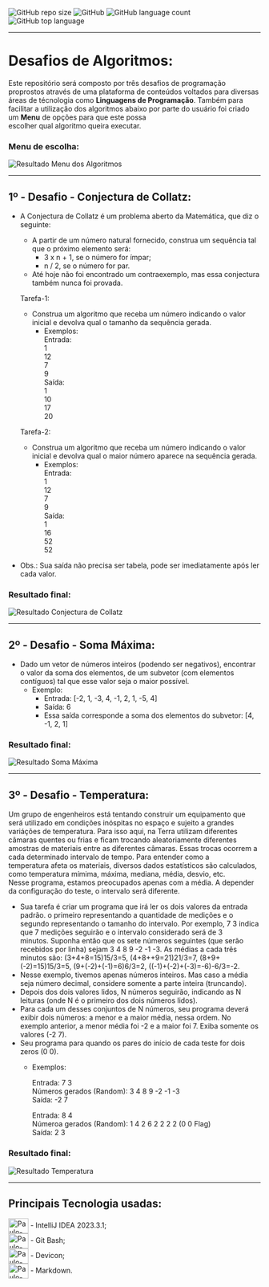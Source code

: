 ![GitHub repo size](https://img.shields.io/github/repo-size/Paulo-RJR/ds_algoritmos)
![GitHub](https://img.shields.io/github/license/Paulo-RJR/ds_algoritmos)
![GitHub language count](https://img.shields.io/github/languages/count/Paulo-RJR/ds_algoritmos)
![GitHub top language](https://img.shields.io/github/languages/top/Paulo-RJR/ds_algoritmos)

***

# Desafios de Algoritmos:

Este repositório será composto por três desafios de programação proprostos através de uma plataforma de conteúdos voltados para 
diversas áreas de técnologia como **Linguagens de Programação**. 
Também para facilitar a utilização dos algoritmos abaixo por parte do usuário foi criado um **Menu** de opções para que este possa  
escolher qual algoritmo queira executar.  

### Menu de escolha:

![Resultado Menu dos Algoritmos](https://github.com/Paulo-RJR/dsf_algoritmos/blob/master/img-executados/menu.png)  

***

## 1º - Desafio - Conjectura de Collatz:

- A Conjectura de Collatz é um problema aberto da Matemática, que diz o seguinte:
  - A partir de um número natural fornecido, construa um sequência tal que o próximo elemento será:
    - 3 x n + 1, se o número for ímpar;
    - n / 2, se o número for par.
  - Até hoje não foi encontrado um contraexemplo, mas essa conjectura também nunca foi provada.
   
  Tarefa-1:
    - Construa um algoritmo que receba um número indicando o valor inicial e devolva qual o tamanho da sequência gerada.
      - Exemplos:  
                Entrada:      
                    1        
                   12        
                    7        
                    9      
                Saída:  
                  1  
                  10  
                  17    
                  20
         
  Tarefa-2:
    - Construa um algoritmo que receba um número indicando o valor inicial e devolva qual o maior número aparece na sequência
    gerada.
      - Exemplos:  
                Entrada:     
                    1        
                   12        
                    7        
                    9      
                Saída:  
                  1  
                  16  
                  52  
                  52      
        
- Obs.: Sua saída não precisa ser tabela, pode ser imediatamente após ler cada valor.

### Resultado final:

![Resultado Conjectura de Collatz](https://github.com/Paulo-RJR/dsf_algoritmos/blob/master/img-executados/collatz.png)  

***

## 2º - Desafio - Soma Máxima:

- Dado um vetor de números inteiros (podendo ser negativos), encontrar o valor da soma dos elementos, de um subvetor (com elementos
  contíguos) tal que esse valor seja o maior possível.  
  - Exemplo:  
    - Entrada: [-2, 1, -3, 4, -1, 2, 1, -5, 4]  
    - Saída: 6  
    - Essa saída corresponde a soma dos elementos do subvetor: [4, -1, 2, 1]  

### Resultado final:

![Resultado Soma Máxima](https://github.com/Paulo-RJR/dsf_algoritmos/blob/master/img-executados/soma.png)  

***

## 3º - Desafio - Temperatura:

Um grupo de engenheiros está tentando construir um equipamento que será utilizado em condições inóspitas no espaço e sujeito a grandes   
variáções de temperatura. Para isso aqui, na Terra utilizam diferentes câmaras quentes ou frias e ficam trocando aleatoriamente diferentes   
amostras de materiais entre as diferentes câmaras. Essas trocas ocorrem a cada determinado intervalo de tempo. Para entender como a   
temperatura afeta os materiais, diversos dados estatísticos são calculados, como temperatura mímima, máxima, mediana, média, desvio, etc.  
Nesse programa, estamos preocupados apenas com a média. A depender da configuração do teste, o intervalo será diferente.  
  - Sua tarefa é criar um programa que irá ler os dois valores da entrada padrão. o primeiro representando a quantidade de medições e o  
    segundo representando o tamanho do intervalo. Por exemplo, 7 3 indica que 7 medições seguirão e o intervalo considerado será de 3  
    minutos. Suponha então que os sete números seguintes (que serão recebidos por linha) sejam 3 4 8 9 -2 -1 -3. As médias a cada três
    minutos são: (3+4+8=15)15/3=5, (4+8++9=21)21/3=7, (8+9+(-2)=15)15/3=5, (9+(-2)+(-1)=6)6/3=2, ((-1)+(-2)+(-3)=-6)-6/3=-2.   
  - Nesse exemplo, tivemos apenas números inteiros. Mas caso a média seja número decimal, considere somente a parte inteira (truncando).  
  - Depois dos dois valores lidos, N números seguirão, indicando as N leituras (onde N é o primeiro dos dois números lidos).  
  - Para cada um desses conjuntos de N números, seu programa deverá exibir dois números: a menor e a maior média, nessa ordem. No
    exemplo anterior, a menor média foi -2 e a maior foi 7. Exiba somente os valores (-2 7).    
  - Seu programa para quando os pares do início de cada teste for dois zeros (0 0).
    - Exemplos:
        
        Entrada: 7 3                                      
        Números gerados (Random): 3 4 8 9 -2 -1 -3         
        Saída: -2 7  
    
        Entrada: 8 4  
        Númeroa gerados (Random): 1 4 2 6 2 2 2 2 (0 0 Flag)        
        Saída: 2 3   
      
### Resultado final:

![Resultado Temperatura](https://github.com/Paulo-RJR/dsf_algoritmos/blob/master/img-executados/temperatura.png)  


***

## Principais Tecnologia usadas:
  
<img align="center" alt="Paulo-IntelliJ" height="30" width="40" src="https://upload.wikimedia.org/wikipedia/commons/9/9c/IntelliJ_IDEA_Icon.svg"> - IntelliJ IDEA 2023.3.1;  
<img align="center" alt="Paulo-Git" height="30" width="40" src="https://raw.githubusercontent.com/devicons/devicon/master/icons/git/git-plain.svg"> - Git Bash;  
<img align="center" alt="Paulo-Devicon" height="30" width="40" src="https://cdn.jsdelivr.net/gh/devicons/devicon/icons/devicon/devicon-original.svg"> - Devicon;  
<img align="center" alt="Paulo-Markdown" height="30" width="40" src="https://cdn.jsdelivr.net/gh/devicons/devicon/icons/markdown/markdown-original.svg"> - Markdown. 

